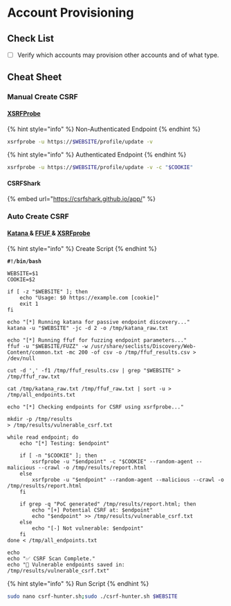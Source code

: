 # Account Provisioning

## Check List

* [ ] Verify which accounts may provision other accounts and of what type.

## Cheat Sheet

### Manual Create CSRF

#### [XSRFProbe](https://github.com/0xInfection/XSRFProbe)

{% hint style="info" %}
Non-Authenticated Endpoint
{% endhint %}

```bash
xsrfprobe -u https://$WEBSITE/profile/update -v
```

{% hint style="info" %}
Authenticated Endpoint
{% endhint %}

```bash
xsrfprobe -u https://$WEBSITE/profile/update -v -c "$COOKIE"
```

#### CSRFShark

{% embed url="https://csrfshark.github.io/app/" %}

### Auto Create CSRF

#### [Katana ](https://github.com/projectdiscovery/katana)& [FFUF ](https://github.com/ffuf/ffuf)& [XSRFprobe](https://github.com/0xInfection/XSRFProbe)

{% hint style="info" %}
Create Script
{% endhint %}

<pre class="language-bash"><code class="lang-bash"><strong>#!/bin/bash
</strong>
WEBSITE=$1
COOKIE=$2

if [ -z "$WEBSITE" ]; then
    echo "Usage: $0 https://example.com [cookie]"
    exit 1
fi

echo "[*] Running katana for passive endpoint discovery..."
katana -u "$WEBSITE" -jc -d 2 -o /tmp/katana_raw.txt

echo "[*] Running ffuf for fuzzing endpoint parameters..."
ffuf -u "$WEBSITE/FUZZ" -w /usr/share/seclists/Discovery/Web-Content/common.txt -mc 200 -of csv -o /tmp/ffuf_results.csv > /dev/null

cut -d ',' -f1 /tmp/ffuf_results.csv | grep "$WEBSITE" > /tmp/ffuf_raw.txt

cat /tmp/katana_raw.txt /tmp/ffuf_raw.txt | sort -u > /tmp/all_endpoints.txt

echo "[*] Checking endpoints for CSRF using xsrfprobe..."

mkdir -p /tmp/results
> /tmp/results/vulnerable_csrf.txt

while read endpoint; do
    echo "[*] Testing: $endpoint"

    if [ -n "$COOKIE" ]; then
        xsrfprobe -u "$endpoint" -c "$COOKIE" --random-agent --malicious --crawl -o /tmp/results/report.html
    else
        xsrfprobe -u "$endpoint" --random-agent --malicious --crawl -o /tmp/results/report.html
    fi

    if grep -q "PoC generated" /tmp/results/report.html; then
        echo "[+] Potential CSRF at: $endpoint"
        echo "$endpoint" >> /tmp/results/vulnerable_csrf.txt
    else
        echo "[-] Not vulnerable: $endpoint"
    fi
done &#x3C; /tmp/all_endpoints.txt

echo
echo "✅ CSRF Scan Complete."
echo "📄 Vulnerable endpoints saved in: /tmp/results/vulnerable_csrf.txt"
</code></pre>

{% hint style="info" %}
Run Script
{% endhint %}

```bash
sudo nano csrf-hunter.sh;sudo ./csrf-hunter.sh $WEBSITE
```
